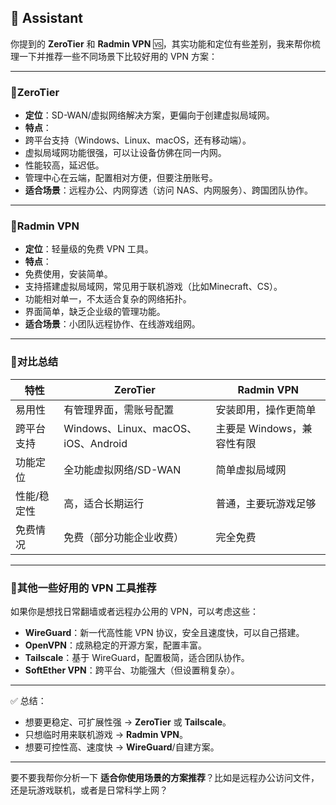 ## 🤖 Assistant

你提到的 **ZeroTier** 和 **Radmin VPN** 🆚，其实功能和定位有些差别，我来帮你梳理一下并推荐一些不同场景下比较好用的 VPN 方案：

---

### 🔹ZeroTier
- **定位**：SD-WAN/虚拟网络解决方案，更偏向于创建虚拟局域网。
- **特点**：
 - 跨平台支持（Windows、Linux、macOS，还有移动端）。
 - 虚拟局域网功能很强，可以让设备仿佛在同一内网。
 - 性能较高，延迟低。
 - 管理中心在云端，配置相对方便，但要注册账号。
- **适合场景**：远程办公、内网穿透（访问 NAS、内网服务）、跨国团队协作。

---

### 🔹Radmin VPN
- **定位**：轻量级的免费 VPN 工具。
- **特点**：
 - 免费使用，安装简单。
 - 支持搭建虚拟局域网，常见用于联机游戏（比如Minecraft、CS）。
 - 功能相对单一，不太适合复杂的网络拓扑。
 - 界面简单，缺乏企业级的管理功能。
- **适合场景**：小团队远程协作、在线游戏组网。

---

### 🔹对比总结
| 特性 | ZeroTier | Radmin VPN |
|--------------|-----------------------------|----------------------------|
| 易用性 | 有管理界面，需账号配置 | 安装即用，操作更简单 |
| 跨平台支持 | Windows、Linux、macOS、iOS、Android | 主要是 Windows，兼容性有限 |
| 功能定位 | 全功能虚拟网络/SD-WAN | 简单虚拟局域网 |
| 性能/稳定性 | 高，适合长期运行 | 普通，主要玩游戏足够 |
| 免费情况 | 免费（部分功能企业收费） | 完全免费 |

---

### 🔹其他一些好用的 VPN 工具推荐
如果你是想找日常翻墙或者远程办公用的 VPN，可以考虑这些：
- **WireGuard**：新一代高性能 VPN 协议，安全且速度快，可以自己搭建。
- **OpenVPN**：成熟稳定的开源方案，配置丰富。
- **Tailscale**：基于 WireGuard，配置极简，适合团队协作。
- **SoftEther VPN**：跨平台、功能强大（但设置稍复杂）。

---

✅ 总结：
- 想要更稳定、可扩展性强 → **ZeroTier** 或 **Tailscale**。
- 只想临时用来联机游戏 → **Radmin VPN**。
- 想要可控性高、速度快 → **WireGuard**/自建方案。

---

要不要我帮你分析一下 **适合你使用场景的方案推荐**？比如是远程办公访问文件，还是玩游戏联机，或者是日常科学上网？
